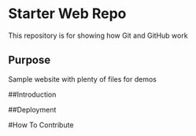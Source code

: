 # Starter Web Repo

This repository is for showing how Git and GitHub work

## Purpose

Sample website with plenty of files for demos

##Introduction

##Deployment

#How To Contribute 